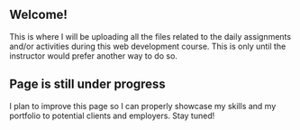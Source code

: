 ## Welcome!

This is where I will be uploading all the files related to the daily assignments and/or activities during this web development course. This is only until the instructor would prefer another way to do so. 

## Page is still under progress

I plan to improve this page so I can properly showcase my skills and my portfolio to potential clients and employers. Stay tuned!
